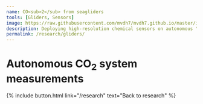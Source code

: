 ```yaml
---
name: CO<sub>2</sub> from seagliders
tools: [Gliders, Sensors]
image: https://raw.githubusercontent.com/mvdh7/mvdh7.github.io/master/images/gliders/glider-on-deck.jpg
description: Deploying high-resolution chemical sensors on autonomous "seaglider" sampling platforms.
permalink: /research/gliders/
---
```


# **Autonomous CO<sub>2</sub> system measurements**

<p class="text-center">{% include button.html link="/research" text="Back to research" %}</p>
